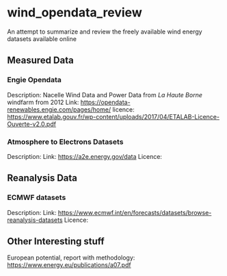 # wind_opendata_review
An attempt to summarize and review the freely available wind energy datasets available online

## Measured Data
### Engie Opendata
Description: Nacelle Wind Data and Power Data from *La Haute Borne* windfarm from 2012
Link: https://opendata-renewables.engie.com/pages/home/
licence: https://www.etalab.gouv.fr/wp-content/uploads/2017/04/ETALAB-Licence-Ouverte-v2.0.pdf

### Atmosphere to Electrons Datasets
Description:
Link: https://a2e.energy.gov/data
Licence:

## Reanalysis Data
### ECMWF datasets
Description:
Link: https://www.ecmwf.int/en/forecasts/datasets/browse-reanalysis-datasets
Licence:


## Other Interesting stuff
European potential, report with methodology: https://www.energy.eu/publications/a07.pdf

